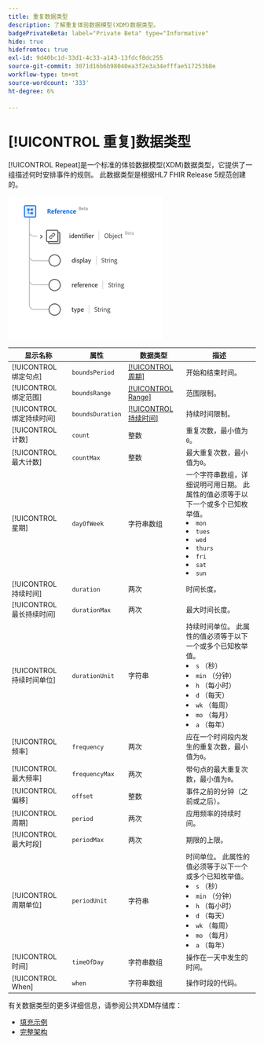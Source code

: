 ```yaml
---
title: 重复数据类型
description: 了解重复体验数据模型(XDM)数据类型。
badgePrivateBeta: label="Private Beta" type="Informative"
hide: true
hidefromtoc: true
exl-id: 9d40bc1d-33d1-4c33-a143-13fdcf8dc255
source-git-commit: 3071d16b6b98040ea3f2e3a34efffae517253b8e
workflow-type: tm+mt
source-wordcount: '333'
ht-degree: 6%

---
```


# [!UICONTROL 重复]数据类型

[!UICONTROL Repeat]是一个标准的体验数据模型(XDM)数据类型，它提供了一组描述何时安排事件的规则。 此数据类型是根据HL7 FHIR Release 5规范创建的。

![重复数据类型结构](../../../images/healthcare/data-types/reference.png)

| 显示名称 | 属性 | 数据类型 | 描述 |
| --- | --- | --- | --- |
| [!UICONTROL 绑定句点] | `boundsPeriod` | [[!UICONTROL 周期]](../data-types/period.md) | 开始和结束时间。 |
| [!UICONTROL 绑定范围] | `boundsRange` | [[!UICONTROL Range]](../data-types/range.md) | 范围限制。 |
| [!UICONTROL 绑定持续时间] | `boundsDuration` | [[!UICONTROL 持续时间]](../data-types/duration.md) | 持续时间限制。 |
| [!UICONTROL 计数] | `count` | 整数 | 重复次数，最小值为`0`。 |
| [!UICONTROL 最大计数] | `countMax` | 整数 | 最大重复次数，最小值为`0`。 |
| [!UICONTROL 星期] | `dayOfWeek` | 字符串数组 | 一个字符串数组，详细说明可用日期。 此属性的值必须等于以下一个或多个已知枚举值。 <li> `mon` </li> <li> `tues` </li> <li> `wed` </li> <li> `thurs`</li>  <li> `fri` </li> <li> `sat`</li> <li> `sun`</li> |
| [!UICONTROL 持续时间] | `duration` | 两次 | 时间长度。 |
| [!UICONTROL 最长持续时间] | `durationMax` | 两次 | 最大时间长度。 |
| [!UICONTROL 持续时间单位] | `durationUnit` | 字符串 | 持续时间单位。 此属性的值必须等于以下一个或多个已知枚举值。 <li> `s` （秒） </li> <li> `min` （分钟） </li> <li> `h` （每小时） </li> <li> `d` （每天） </li>  <li> `wk` （每周） </li> <li> `mo` （每月） </li> <li> `a` （每年）</li> |
| [!UICONTROL 频率] | `frequency` | 两次 | 应在一个时间段内发生的重复次数，最小值为`0`。 |
| [!UICONTROL 最大频率] | `frequencyMax` | 两次 | 带句点的最大重复次数，最小值为`0`。 |
| [!UICONTROL 偏移] | `offset` | 整数 | 事件之前的分钟（之前或之后）。 |
| [!UICONTROL 周期] | `period` | 两次 | 应用频率的持续时间。 |
| [!UICONTROL 最大时段] | `periodMax` | 两次 | 期限的上限。 |
| [!UICONTROL 周期单位] | `periodUnit` | 字符串 | 时间单位。 此属性的值必须等于以下一个或多个已知枚举值。 <li> `s` （秒） </li> <li> `min` （分钟） </li> <li> `h` （每小时） </li> <li> `d` （每天） </li>  <li> `wk` （每周） </li> <li> `mo` （每月） </li> <li> `a` （每年）</li> |
| [!UICONTROL 时间] | `timeOfDay` | 字符串数组 | 操作在一天中发生的时间。 |
| [!UICONTROL When] | `when` | 字符串数组 | 操作时段的代码。 |

有关数据类型的更多详细信息，请参阅公共XDM存储库：

* [填充示例](https://github.com/adobe/xdm/blob/master/extensions/industry/healthcare/fhir/datatypes/repeat.example.1.json)
* [完整架构](https://github.com/adobe/xdm/blob/master/extensions/industry/healthcare/fhir/datatypes/repeat.schema.json)
